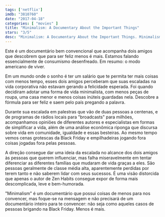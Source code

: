 ```yaml
---
tags: ['netflix']
imdb: "3810760"
date: "2017-04-18"
categories: [ "movies" ]
title: "Minimalism: A Documentary About the Important Things"
stars: "3/5"
desc: "Minimalism: A Documentary About the Important Things. Minimalism: A Documentary About the Important Things (USA, 2015). Dirigido por Matt D'Avella. Com Dan Harris (Himself), Joshua Becker (Himself), Shannon Whitehead (Herself), Sam Harris (Himself), Rick Hanson (Himself), Jay Austin (Himself), Joshua Fields Millburn (Himself), Ryan Nicodemus (Himself), Leo Babauta (Himself)."
---
```

Este é um documentário bem convencional que acompanha dois amigos que descobrem que para ser feliz menos é mais. Estamos falando essencialmente de consumismo desenfreado. Em resumo: o modo americano de viver.

Em um mundo onde o sonho é ter um salário que te permita ter mais coisas com menos tempo, esses dois amigos perceberam que suas escaladas na vida corporativa não estavam gerando a felicidade esperada. Foi quando decidiram adotar uma forma de vida minimalista, com menos peças de roupa, uma casa menor e menos coisas inúteis guardadas nela. Descobre a fórmula para ser feliz e saem pelo país pregando a palavra.

Durante sua escalada em palestras que vão de duas pessoas a centenas, e de programas de rádios locais para "broadcasts" para milhões, acompanhamos opiniões de diferentes autores e especialistas em formas de simplificar a vida, além de uma análise econômica riponga que discursa sobre vida em comunidade, igualdade e essas besteiras. Ao mesmo tempo vemos cenas grotescas da Black Friday e empilhadeiras jogando fora coisas jogadas fora pelas pessoas.

A direção consegue dar uma ideia da escalada no alcance dos dois amigos às pessoas que querem influenciar, mas falha miseravelmente em tentar diferenciar as diferentes famílias que mudaram de vida graças a eles. São pessoas geralmente de classe média alta, aparentemente perdidas por terem tanto e não saberem lidar com seus sucessos. É uma visão distorcida que apenas o autor de Zen Habits consegue expor de forma mais descomplicada, leve e bem-humorada.

"Minimalism" é um documentário que possui coisas de menos para nos convencer, mas foque-se na mensagem e não precisará de um documentário inteiro para te convencer: não seja como aqueles casos de pessoas brigando na Black Friday. Menos é mais.
